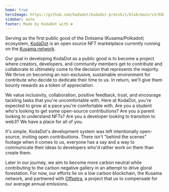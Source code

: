 ```yaml
---
home: true
heroImage: https://github.com/kodadot/kodadot-presskit/blob/main/v3/KODA_v3.png?raw=true
sidebar: auto
footer: Made by KodaDot with ❤️
---
```

Serving as the first public good of the Dotsama (Kusama/Polkadot) ecosystem, [KodaDot](https://kodadot.xyz) is an open source NFT marketplace currently running on the [Kusama.network](https://kusama.network). 

Our goal in developing KodaDot as a public good is to become a project where creators, developers, and community members get to contribute and collaborate to ultimately come to the decision that represents the majority. We thrive on becoming an non-exclusive, sustainable environment for contribute who decide to dedicate their time to us. In return, we'll give them bounty rewards as a token of appreciation.  

We value inclusivity, collaboration, positive feedback, trust, and encourage tackling tasks that you're uncomfortable with. Here at KodaDot, you're expected to grow at a pace you're comfortable with. Are you a student who's looking to get some open-source contributions? Are you a parent looking to understand NFTs? Are you a developer looking to transition to web3? We have a place for all of you.

It's simple, KodaDot's development system was left intentionally open-source, inviting open contribuitions. There isn't "behind the scenes" footage when it comes to us, everyone has a say and a way to communicate their ideas to developers who'd rather work on them than create them.


Later in our journey, we aim to become more carbon neutral while contributing to the carbon negative gallery in an attempt to drive gloral forestation. For now, our efforts lie on a low carbon blockchain, the Kusama network, and partnered with [Offsetra](https://offsetra.com/), a project that us to compensate for our average annual emissions.


